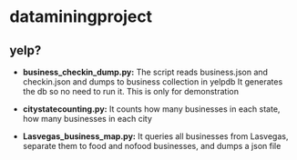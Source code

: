 dataminingproject
=================

## yelp?

* **business_checkin_dump.py:**
  The script reads business.json and checkin.json and dumps to business collection in yelpdb
  It generates the db so no need to run it. This is only for demonstration
  
* **citystatecounting.py:** 
  It counts how many businesses in each state, how many businesses in each city

* **Lasvegas_business_map.py:**
  It queries all businesses from Lasvegas, separate them to food and nofood businesses, and dumps a json file
